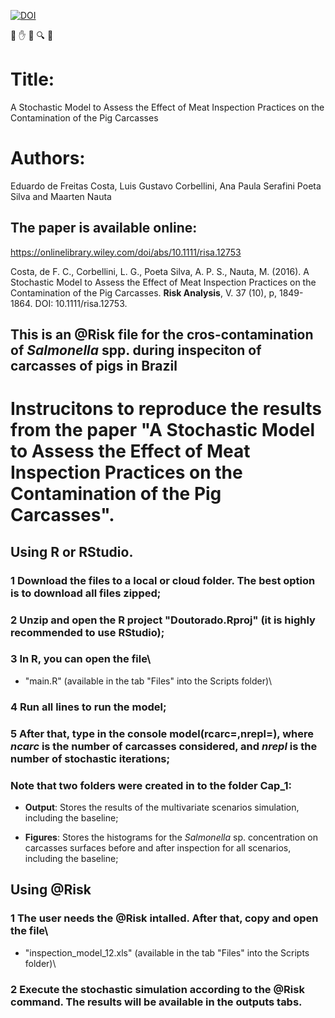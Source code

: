 [![DOI](https://zenodo.org/badge/DOI/10.1111/risa.12753.svg)](https://doi.org/10.1111/risa.12753)

:pig: :hand: :knife: :mag: :cut_of_meat:


# Title: 

A Stochastic Model to Assess the Effect of Meat Inspection Practices on the Contamination of the Pig Carcasses

# Authors: 

Eduardo de Freitas Costa, Luis Gustavo Corbellini, Ana Paula Serafini Poeta Silva and Maarten Nauta



## The paper is available online:

https://onlinelibrary.wiley.com/doi/abs/10.1111/risa.12753

Costa, de F. C., Corbellini, L. G., Poeta Silva, A. P. S., Nauta, M. (2016). A Stochastic Model to Assess the Effect of Meat Inspection Practices on the Contamination of the Pig Carcasses. **Risk Analysis**, V. 37 (10), p, 1849-1864. DOI: 10.1111/risa.12753.

## This is an @Risk file for the cros-contamination of *Salmonella* spp. during inspeciton of carcasses of pigs in Brazil



# Instrucitons to reproduce the results from the paper "A Stochastic Model to Assess the Effect of Meat Inspection Practices on the Contamination of the Pig Carcasses".

## Using R or RStudio.

### 1 Download the files to a local or cloud folder. The best option is to download all files zipped;

### 2 Unzip and open the R project "Doutorado.Rproj" (it is highly recommended to use RStudio);

### 3 In R, you can open the file\ 

  + "main.R" (available in the tab "Files" into the Scripts folder)\ 
  
### 4 Run all lines to run the model;

### 5 After that, type in the console model(rcarc=,nrepl=), where *ncarc* is the number of carcasses considered, and *nrepl* is the number of stochastic iterations;

### Note that two folders were created in to the folder Cap_1:
  - **Output**: Stores the results of the multivariate scenarios simulation, including the baseline;
  
  - **Figures**: Stores the histograms for the *Salmonella* sp. concentration on carcasses surfaces before and after inspection for all scenarios, including the baseline;
  
## Using @Risk

### 1 The user needs the @Risk intalled. After that, copy and open the file\
 + "inspection_model_12.xls" (available in the tab "Files" into the Scripts folder)\ 
 
### 2 Execute the stochastic simulation according to the @Risk command. The results will be available in the outputs tabs. 

